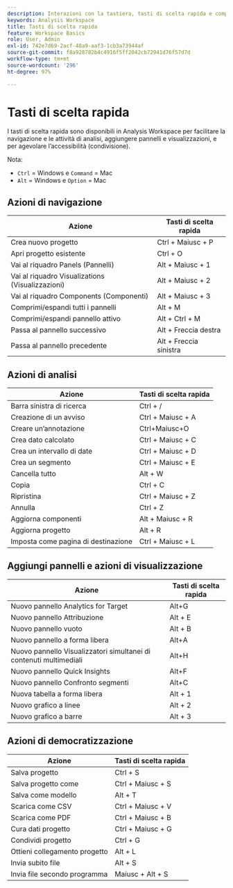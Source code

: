 ```yaml
---
description: Interazioni con la tastiera, tasti di scelta rapida e comportamenti point-and-click di Analysis Workspace.
keywords: Analysis Workspace
title: Tasti di scelta rapida
feature: Workspace Basics
role: User, Admin
exl-id: 742e7d69-2acf-48a9-aaf3-1cb3a73944af
source-git-commit: f8a928782b4c4916f5ff2042cb72941d76f57d7d
workflow-type: tm+mt
source-wordcount: '296'
ht-degree: 97%

---
```


# Tasti di scelta rapida

I tasti di scelta rapida sono disponibili in Analysis Workspace per facilitare la navigazione e le attività di analisi, aggiungere pannelli e visualizzazioni, e per agevolare l’accessibilità (condivisione).

Nota:
* `Ctrl` = Windows e `Command` = Mac
* `Alt` = Windows e `Option` = Mac

## Azioni di navigazione

| Azione | Tasti di scelta rapida |
| --- | --- |
| Crea nuovo progetto | Ctrl + Maiusc + P |
| Apri progetto esistente | Ctrl + O |
| Vai al riquadro Panels (Pannelli) | Alt + Maiusc + 1 |
| Vai al riquadro Visualizations (Visualizzazioni) | Alt + Maiusc + 2 |
| Vai al riquadro Components (Componenti) | Alt + Maiusc + 3 |
| Comprimi/espandi tutti i pannelli | Alt + M |
| Comprimi/espandi pannello attivo | Alt + Ctrl + M |
| Passa al pannello successivo | Alt + Freccia destra |
| Passa al pannello precedente | Alt + Freccia sinistra |

## Azioni di analisi

| Azione | Tasti di scelta rapida |
| --- | --- |
| Barra sinistra di ricerca | Ctrl + / |
| Creazione di un avviso | Ctrl + Maiusc + A |
| Creare un’annotazione | Ctrl+Maiusc+O |
| Crea dato calcolato | Ctrl + Maiusc + C |
| Crea un intervallo di date | Ctrl + Maiusc + D |
| Crea un segmento | Ctrl + Maiusc + E |
| Cancella tutto | Alt + W |
| Copia | Ctrl + C |
| Ripristina | Ctrl + Maiusc + Z |
| Annulla | Ctrl + Z |
| Aggiorna componenti | Alt + Maiusc + R |
| Aggiorna progetto | Alt + R |
| Imposta come pagina di destinazione | Ctrl + Maiusc + L |

## Aggiungi pannelli e azioni di visualizzazione

| Azione | Tasti di scelta rapida |
| ---|---|
| Nuovo pannello Analytics for Target | Alt+G |
| Nuovo pannello Attribuzione | Alt + E |
| Nuovo pannello vuoto | Alt + B |
| Nuovo pannello a forma libera | Alt+A |
| Nuovo pannello Visualizzatori simultanei di contenuti multimediali | Alt+H |
| Nuovo pannello Quick Insights | Alt+F |
| Nuovo pannello Confronto segmenti | Alt+C |
| Nuova tabella a forma libera | Alt + 1 |
| Nuovo grafico a linee | Alt + 2 |
| Nuovo grafico a barre | Alt + 3 |

## Azioni di democratizzazione

| Azione | Tasti di scelta rapida |
| --- | --- |
| Salva progetto | Ctrl + S |
| Salva progetto come | Ctrl + Maiusc + S |
| Salva come modello | Alt + T |
| Scarica come CSV | Ctrl + Maiusc + V |
| Scarica come PDF | Ctrl + Maiusc + B |
| Cura dati progetto | Ctrl + Maiusc + G |
| Condividi progetto | Ctrl + G |
| Ottieni collegamento progetto | Alt + L |
| Invia subito file | Alt + S |
| Invia file secondo programma | Maiusc + Alt + S |
